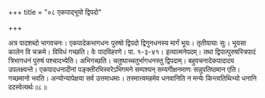 +++
title = "०८ एकपाद्भूयो द्विपदो"

+++

अत्र पादशब्दो भागवचनः। एकपादेकभागधनः पुरुषो द्विपदो द्विगुनधनस्य मार्गं भूयः। तृतीयायाः सुः। भूयसा कालेन वि चक्रमे। विविधं गच्छति। वेः पादविहरणे। पा. १-३-४१। इत्यात्मनेपदम्। तथा द्विपात्पुरुषस्त्रिपादं त्रिभागधनं पुरुषं पश्चादभ्येति। अभिगच्छति। चतुष्पाच्चतुर्भागधनस्तु द्विपदाम्। बहुवचनादेकपादादय उपलक्ष्यन्ते। एकपादधनादीनां पङ्क्तीरभिस्वरेऽभिगमने सम्पश्यन् सम्यगीक्षनमाणः सन्नुपतिष्ठमान एति। गच्छमानो भवति। अन्योन्यापेक्षया सर्व उत्तमाधमाः। तस्मात्त्वमहमेव धनवानिति न मन्येः किन्त्वतिथिभ्यो धनानि ददस्वेत्यर्थः॥८॥